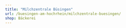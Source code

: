 ```yaml
---
title: "Milchzentrale Büsingen"
url: /buesingen-am-hochrhein/milchzentrale-buesingen/
shop: Bäckerei
---
```


